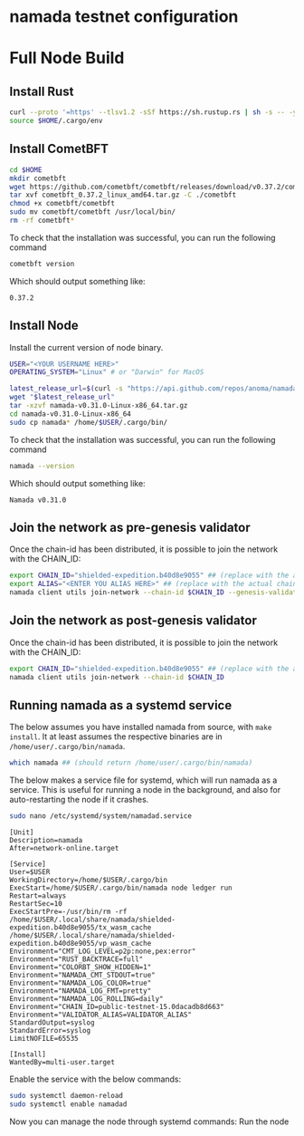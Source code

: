 # namada testnet configuration


# Full Node Build

## Install Rust
```bash
curl --proto '=https' --tlsv1.2 -sSf https://sh.rustup.rs | sh -s -- -y 
source $HOME/.cargo/env
```

## Install CometBFT
```bash
cd $HOME
mkdir cometbft
wget https://github.com/cometbft/cometbft/releases/download/v0.37.2/cometbft_0.37.2_linux_amd64.tar.gz
tar xvf cometbft_0.37.2_linux_amd64.tar.gz -C ./cometbft
chmod +x cometbft/cometbft
sudo mv cometbft/cometbft /usr/local/bin/
rm -rf cometbft*
```
To check that the installation was successful, you can run the following command
```bash
cometbft version
```
Which should output something like:
```
0.37.2
```

## Install Node
Install the current version of node binary.
```bash
USER="<YOUR USERNAME HERE>"
OPERATING_SYSTEM="Linux" # or "Darwin" for MacOS

latest_release_url=$(curl -s "https://api.github.com/repos/anoma/namada/releases/latest" | grep "browser_download_url" | cut -d '"' -f 4 | grep "$OPERATING_SYSTEM")
wget "$latest_release_url"
tar -xzvf namada-v0.31.0-Linux-x86_64.tar.gz
cd namada-v0.31.0-Linux-x86_64
sudo cp namada* /home/$USER/.cargo/bin/
```
To check that the installation was successful, you can run the following command
```bash
namada --version
```
Which should output something like:
```
Namada v0.31.0
```

## Join the network as pre-genesis validator
Once the chain-id has been distributed, it is possible to join the network with the CHAIN_ID:
```bash
export CHAIN_ID="shielded-expedition.b40d8e9055" ## (replace with the actual chain-id)  
export ALIAS="<ENTER YOU ALIAS HERE>" ## (replace with the actual chain-id)  
namada client utils join-network --chain-id $CHAIN_ID --genesis-validator $ALIAS
```

## Join the network as post-genesis validator
Once the chain-id has been distributed, it is possible to join the network with the CHAIN_ID:
```bash
export CHAIN_ID="shielded-expedition.b40d8e9055" ## (replace with the actual chain-id)  
namada client utils join-network --chain-id $CHAIN_ID
```

## Running namada as a systemd service
The below assumes you have installed namada from source, with `make install`. It at least assumes the respective binaries are in `/home/user/.cargo/bin/namada`.
```bash
which namada ## (should return /home/user/.cargo/bin/namada)
```
The below makes a service file for systemd, which will run namada as a service. This is useful for running a node in the background, and also for auto-restarting the node if it crashes.
```bash
sudo nano /etc/systemd/system/namadad.service
```
```
[Unit]
Description=namada
After=network-online.target

[Service]
User=$USER
WorkingDirectory=/home/$USER/.cargo/bin
ExecStart=/home/$USER/.cargo/bin/namada node ledger run
Restart=always
RestartSec=10
ExecStartPre=-/usr/bin/rm -rf /home/$USER/.local/share/namada/shielded-expedition.b40d8e9055/tx_wasm_cache /home/$USER/.local/share/namada/shielded-expedition.b40d8e9055/vp_wasm_cache
Environment="CMT_LOG_LEVEL=p2p:none,pex:error"
Environment="RUST_BACKTRACE=full"
Environment="COLORBT_SHOW_HIDDEN=1"
Environment="NAMADA_CMT_STDOUT=true"
Environment="NAMADA_LOG_COLOR=true"
Environment="NAMADA_LOG_FMT=pretty"
Environment="NAMADA_LOG_ROLLING=daily"
Environment="CHAIN_ID=public-testnet-15.0dacadb8d663"
Environment="VALIDATOR_ALIAS=VALIDATOR_ALIAS"
StandardOutput=syslog
StandardError=syslog
LimitNOFILE=65535

[Install]
WantedBy=multi-user.target
```

Enable the service with the below commands:
```bash
sudo systemctl daemon-reload
sudo systemctl enable namadad
```
Now you can manage the node through systemd commands:
Run the node
